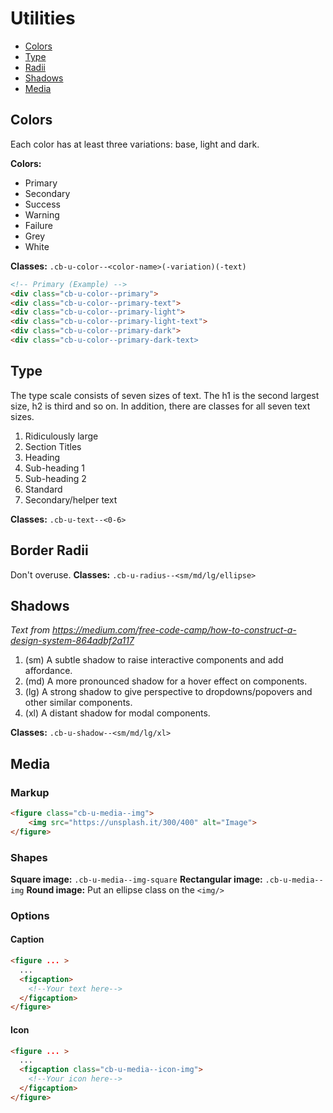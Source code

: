 # Utilities
  * [Colors](#colors)
  * [Type](#type)
  * [Radii](#Border%20Radii)
  * [Shadows](#shadows)
  * [Media](#media)

## Colors
  Each color has at least three variations: base, light and dark.
  
  **Colors:**
  * Primary
  * Secondary
  * Success
  * Warning
  * Failure
  * Grey
  * White

  **Classes:** `.cb-u-color--<color-name>(-variation)(-text)`
```html
<!-- Primary (Example) -->
<div class="cb-u-color--primary">
<div class="cb-u-color--primary-text">
<div class="cb-u-color--primary-light">
<div class="cb-u-color--primary-light-text">
<div class="cb-u-color--primary-dark">
<div class="cb-u-color--primary-dark-text>
```

## Type
The type scale consists of seven sizes of text. The h1 is the second largest size, h2 is third and so on. In addition, there are classes for all seven text sizes.
  1. Ridiculously large
  2. Section Titles
  3. Heading
  4. Sub-heading 1
  5. Sub-heading 2
  6. Standard
  7. Secondary/helper text

  **Classes:** `.cb-u-text--<0-6>`

## Border Radii
  Don't overuse.
  **Classes:** `.cb-u-radius--<sm/md/lg/ellipse>`

## Shadows
  *Text from https://medium.com/free-code-camp/how-to-construct-a-design-system-864adbf2a117*
  1. (sm) A subtle shadow to raise interactive components and add affordance.
  2. (md) A more pronounced shadow for a hover effect on components.
  3. (lg) A strong shadow to give perspective to dropdowns/popovers and other similar components.
  4. (xl) A distant shadow for modal components.

  **Classes:** `.cb-u-shadow--<sm/md/lg/xl>`

## Media

### Markup
```html
<figure class="cb-u-media--img">
    <img src="https://unsplash.it/300/400" alt="Image">
</figure>
```

### Shapes
  **Square image:** `.cb-u-media--img-square`
  **Rectangular image:** `.cb-u-media--img`
  **Round image:** Put an ellipse class on the `<img/>`

### Options

#### Caption
```html
<figure ... >
  ...
  <figcaption>
    <!--Your text here-->
  </figcaption>
</figure>
```

#### Icon
```html
<figure ... >
  ...
  <figcaption class="cb-u-media--icon-img">
    <!--Your icon here-->
  </figcaption>
</figure>
  ```